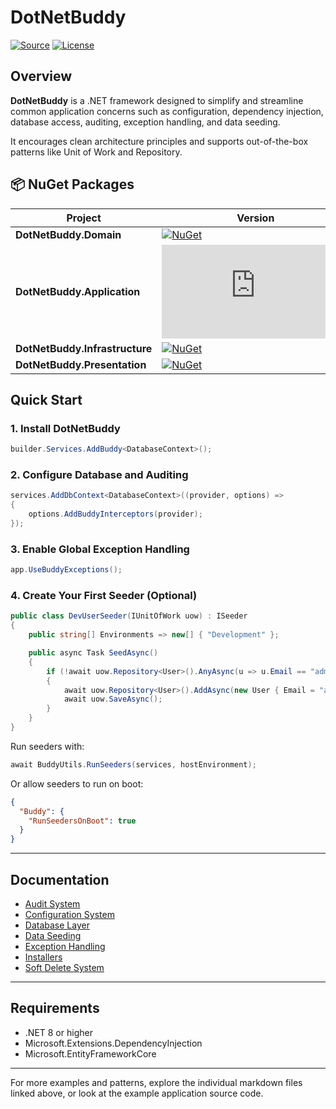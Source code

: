 # DotNetBuddy
[![Source](https://img.shields.io/badge/-Source%20Code-181717?logo=GitHub&style=flat-square)](https://github.com/pim-2934/DotNetBuddy)
[![License](https://img.shields.io/github/license/pim-2934/DotNetBuddy?style=flat-square)](https://github.com/pim-2934/DotNetBuddy/blob/main/LICENSE)

## Overview
**DotNetBuddy** is a .NET framework designed to simplify and streamline common application concerns such as configuration,
dependency injection, database access, auditing, exception handling, and data seeding.

It encourages clean architecture principles and supports out-of-the-box patterns like Unit of Work and Repository.

## 📦 NuGet Packages

| Project                      | Version                                                                                                              | Downloads                                                                                                                |
|-----------------------------|----------------------------------------------------------------------------------------------------------------------|---------------------------------------------------------------------------------------------------------------------------|
| **DotNetBuddy.Domain**       | [![NuGet](https://img.shields.io/nuget/v/DotNetBuddy.Domain?style=flat-square)](https://www.nuget.org/packages/DotNetBuddy.Domain/)               | [![Downloads](https://img.shields.io/nuget/dt/DotNetBuddy.Domain?style=flat-square)](https://www.nuget.org/packages/DotNetBuddy.Domain/)               |
| **DotNetBuddy.Application**  | [![NuGet](https://img.shields.io/nuget/v/DotNetBuddy.Application?style=flat-square)](https://www.nuget.org/packages/DotNetBuddy.Application/)     | [![Downloads](https://img.shields.io/nuget/dt/DotNetBuddy.Application?style=flat-square)](https://www.nuget.org/packages/DotNetBuddy.Application/)     |
| **DotNetBuddy.Infrastructure** | [![NuGet](https://img.shields.io/nuget/v/DotNetBuddy.Infrastructure?style=flat-square)](https://www.nuget.org/packages/DotNetBuddy.Infrastructure/) | [![Downloads](https://img.shields.io/nuget/dt/DotNetBuddy.Infrastructure?style=flat-square)](https://www.nuget.org/packages/DotNetBuddy.Infrastructure/) |
| **DotNetBuddy.Presentation** | [![NuGet](https://img.shields.io/nuget/v/DotNetBuddy.Presentation?style=flat-square)](https://www.nuget.org/packages/DotNetBuddy.Presentation/)   | [![Downloads](https://img.shields.io/nuget/dt/DotNetBuddy.Presentation?style=flat-square)](https://www.nuget.org/packages/DotNetBuddy.Presentation/)   |

## Quick Start

### 1. Install DotNetBuddy

```csharp
builder.Services.AddBuddy<DatabaseContext>();
```

### 2. Configure Database and Auditing

```csharp
services.AddDbContext<DatabaseContext>((provider, options) =>
{
    options.AddBuddyInterceptors(provider);
});
```

### 3. Enable Global Exception Handling

```csharp
app.UseBuddyExceptions();
```

### 4. Create Your First Seeder (Optional)

```csharp
public class DevUserSeeder(IUnitOfWork uow) : ISeeder
{
    public string[] Environments => new[] { "Development" };

    public async Task SeedAsync()
    {
        if (!await uow.Repository<User>().AnyAsync(u => u.Email == "admin@example.com"))
        {
            await uow.Repository<User>().AddAsync(new User { Email = "admin@example.com" });
            await uow.SaveAsync();
        }
    }
}
```

Run seeders with:

```csharp
await BuddyUtils.RunSeeders(services, hostEnvironment);
```

Or allow seeders to run on boot:

```json
{
  "Buddy": {
    "RunSeedersOnBoot": true
  }
}
```

---

## Documentation

- [Audit System](./Docs/Audit.md)
- [Configuration System](./Docs/Configs.md)
- [Database Layer](./Docs/Database.md)
- [Data Seeding](./Docs/Seeders.md)
- [Exception Handling](./Docs/Exceptions.md)
- [Installers](./Docs/Installers.md)
- [Soft Delete System](./Docs/SoftDelete.md)

---

## Requirements

- .NET 8 or higher
- Microsoft.Extensions.DependencyInjection
- Microsoft.EntityFrameworkCore

---

For more examples and patterns, explore the individual markdown files linked above, or look at the example application
source code.



